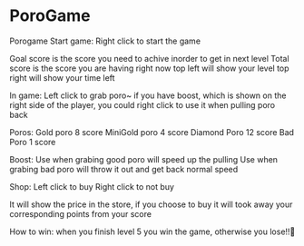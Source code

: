 # PoroGame
Porogame
Start game:
Right click to start the game

Goal score is the score you need to achive inorder to get in next level
Total score is the score you are having right now
top left will show your level
top right will show your time left


In game:
Left click to grab poro~
if you have boost, which is shown on the right side of the player, you could right click to use it when pulling poro back


Poros:
Gold poro  8 score
MiniGold poro  4 score
Diamond Poro 12 score
Bad Poro  1 score


Boost:
Use when grabing good poro will speed up the pulling
Use when grabing bad poro will throw it out and get back normal speed


Shop:
Left click to buy
Right click to not buy

It will show the price in the store, if you choose to buy it will took away your corresponding points from your score


How to win:
when you finish level 5 you win the game, otherwise you lose!!🤣
